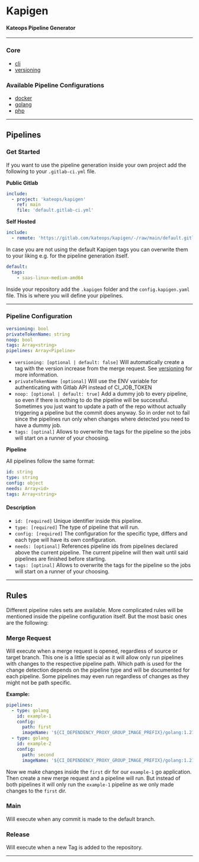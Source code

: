 # Kapigen
#### Kateops Pipeline Generator

----

### Core
* [cli](cli.md)
* [versioning](versioning.md)
### Available Pipeline Configurations
* [docker](pipelines/docker.md)
* [golang](pipelines/golang.md)
* [php](pipelines/php.md)
---
## Pipelines
### Get Started
If you want to use the pipeline generation inside your own project add the following to your `.gitlab-ci.yml`
file.

**Public Gitlab**
```yaml
include:
  - project: 'kateops/kapigen'
    ref: main
    file: 'default.gitlab-ci.yml'
```

**Self Hosted**
```yaml
include:
  - remote: 'https://gitlab.com/kateops/kapigen/-/raw/main/default.gitlab-ci.yml'
```

In case you are not using the default Kapigen tags you can overwrite them to your liking e.g. for the pipeline generation itself.
```yaml
default:
  tags:
    - saas-linux-medium-amd64
```
Inside your repository add the `.kapigen` folder and the `config.kapigen.yaml` file.
This is where you will define your pipelines.

---
### Pipeline Configuration
```yaml
versioning: bool
privateTokenName: string
noop: bool
tags: Array<string>
pipelines: Array<Pipeline>
```
* `versioning: [optional | default: false]` Will automatically create a tag with the version increase from the merge request. See [versioning](versioning.md)
  for more information.
* `privateTokenName [optional]` Will use the ENV variable for authenticating with Gitlab API instead of CI_JOB_TOKEN
* `noop: [optional | default: true]` Add a dummy job to every pipeline, so even if there is nothing to do the pipeline will be successful. Sometimes you just want to update a path of the repo without actually triggering a pipeline but the commit does anyway. So in order not to fail since the pipelines run only when changes where detected you need to have a dummy job.
* `tags: [optinal]` Allows to overwrite the tags for the pipeline so the jobs will start on a runner of your choosing.


**Pipeline**

All pipelines follow the same format:
```yaml
id: string
type: string
config: object
needs: Array<id>
tags: Array<string>
```

#### Description
* `id: [required]` Unique identifier inside this pipeline.
* `type: [required]` The type of pipeline that will run.
* `config: [required]` The configuration for the specific type, differs and each type will have its own configuration.
* `needs: [optional]` References pipeline ids from pipelines declared above the current pipeline. The current pipeline will then wait until said pipelines are finished before starting.
* `tags: [optinal]` Allows to overwrite the tags for the pipeline so the jobs will start on a runner of your choosing.
---
## Rules
Different pipeline rules sets are available. More complicated rules will be mentioned inside the pipeline configuration itself.
But the most basic ones are the following:

### Merge Request
Will execute when a merge request is opened, regardless of source or target branch. 
This one is a little special as it will allow only run pipelines with changes to the respective pipeline path. 
Which path is used for the change detection depends on the pipeline type and will be documented for each pipeline.
Some pipelines may even run regardless of changes as they might not be path specific.

**Example:**
```yaml
pipelines:
  - type: golang
    id: example-1
    config:
      path: first
      imageName: '${CI_DEPENDENCY_PROXY_GROUP_IMAGE_PREFIX}/golang:1.21.3-alpine3.18'
  - type: golang
    id: example-2
    config:
      path: second
      imageName: '${CI_DEPENDENCY_PROXY_GROUP_IMAGE_PREFIX}/golang:1.21.3-alpine3.18'
```
Now we make changes inside the `first` dir for our `example-1` go application. Then create a new merge request and a pipeline will run.
But instead of both pipelines it will only run the `example-1` pipeline as we only made changes to the `first` dir.

### Main
Will execute when any commit is made to the default branch.
### Release
Will execute when a new Tag is added to the repository.

---


